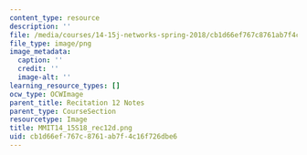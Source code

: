 ```yaml
---
content_type: resource
description: ''
file: /media/courses/14-15j-networks-spring-2018/cb1d66ef767c8761ab7f4c16f726dbe6_MMIT14_15S18_rec12d.png
file_type: image/png
image_metadata:
  caption: ''
  credit: ''
  image-alt: ''
learning_resource_types: []
ocw_type: OCWImage
parent_title: Recitation 12 Notes
parent_type: CourseSection
resourcetype: Image
title: MMIT14_15S18_rec12d.png
uid: cb1d66ef-767c-8761-ab7f-4c16f726dbe6
---
```

